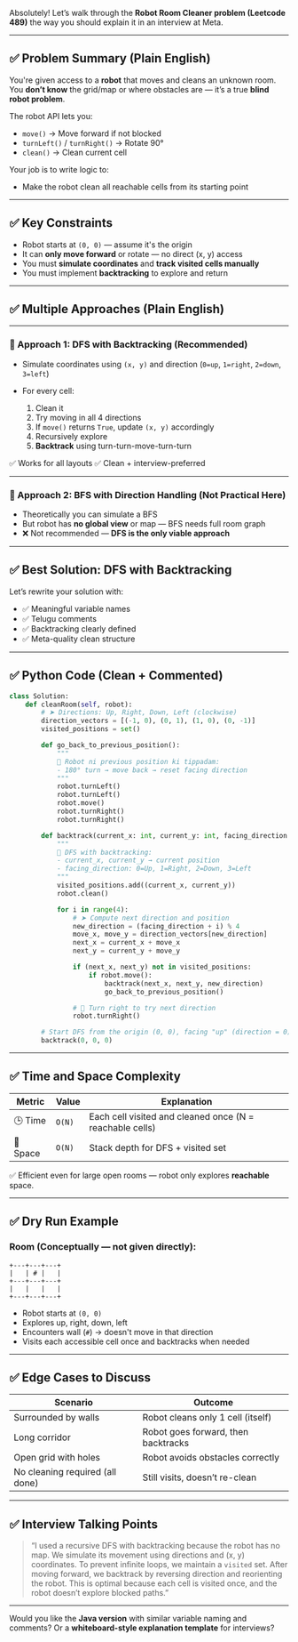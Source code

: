 Absolutely! Let’s walk through the **Robot Room Cleaner problem (Leetcode 489)** the way you should explain it in an interview at Meta.

---

## ✅ Problem Summary (Plain English)

You're given access to a **robot** that moves and cleans an unknown room.
You **don’t know** the grid/map or where obstacles are — it’s a true **blind robot problem**.

The robot API lets you:

* `move()` → Move forward if not blocked
* `turnLeft()` / `turnRight()` → Rotate 90°
* `clean()` → Clean current cell

Your job is to write logic to:

* Make the robot clean all reachable cells from its starting point

---

## ✅ Key Constraints

* Robot starts at `(0, 0)` — assume it's the origin
* It can **only move forward** or rotate — no direct (x, y) access
* You must **simulate coordinates** and **track visited cells manually**
* You must implement **backtracking** to explore and return

---

## ✅ Multiple Approaches (Plain English)

---

### 🔹 Approach 1: DFS with Backtracking (Recommended)

* Simulate coordinates using `(x, y)` and direction (`0=up`, `1=right`, `2=down`, `3=left`)
* For every cell:

  1. Clean it
  2. Try moving in all 4 directions
  3. If `move()` returns `True`, update `(x, y)` accordingly
  4. Recursively explore
  5. **Backtrack** using turn-turn-move-turn-turn

✅ Works for all layouts
✅ Clean + interview-preferred

---

### 🔹 Approach 2: BFS with Direction Handling (Not Practical Here)

* Theoretically you can simulate a BFS
* But robot has **no global view** or map — BFS needs full room graph
* ❌ Not recommended — **DFS is the only viable approach**

---

## ✅ Best Solution: DFS with Backtracking

Let’s rewrite your solution with:

* ✅ Meaningful variable names
* ✅ Telugu comments
* ✅ Backtracking clearly defined
* ✅ Meta-quality clean structure

---

## ✅ Python Code (Clean + Commented)

```python
class Solution:
    def cleanRoom(self, robot):
        # ➤ Directions: Up, Right, Down, Left (clockwise)
        direction_vectors = [(-1, 0), (0, 1), (1, 0), (0, -1)]
        visited_positions = set()

        def go_back_to_previous_position():
            """
            🔁 Robot ni previous position ki tippadam:
            - 180° turn → move back → reset facing direction
            """
            robot.turnLeft()
            robot.turnLeft()
            robot.move()
            robot.turnRight()
            robot.turnRight()

        def backtrack(current_x: int, current_y: int, facing_direction: int):
            """
            🧠 DFS with backtracking:
            - current_x, current_y → current position
            - facing_direction: 0=Up, 1=Right, 2=Down, 3=Left
            """
            visited_positions.add((current_x, current_y))
            robot.clean()

            for i in range(4):
                # ➤ Compute next direction and position
                new_direction = (facing_direction + i) % 4
                move_x, move_y = direction_vectors[new_direction]
                next_x = current_x + move_x
                next_y = current_y + move_y

                if (next_x, next_y) not in visited_positions:
                    if robot.move():
                        backtrack(next_x, next_y, new_direction)
                        go_back_to_previous_position()

                # 🔁 Turn right to try next direction
                robot.turnRight()

        # Start DFS from the origin (0, 0), facing "up" (direction = 0)
        backtrack(0, 0, 0)
```

---

## ✅ Time and Space Complexity

| Metric   | Value  | Explanation                                              |
| -------- | ------ | -------------------------------------------------------- |
| 🕒 Time  | `O(N)` | Each cell visited and cleaned once (N = reachable cells) |
| 🧠 Space | `O(N)` | Stack depth for DFS + visited set                        |

✅ Efficient even for large open rooms — robot only explores **reachable** space.

---

## ✅ Dry Run Example

### Room (Conceptually — not given directly):

```
+---+---+---+
|   | # |   |
+---+---+---+
|   |   |   |
+---+---+---+
```

* Robot starts at `(0, 0)`
* Explores up, right, down, left
* Encounters wall (`#`) → doesn't move in that direction
* Visits each accessible cell once and backtracks when needed

---

## ✅ Edge Cases to Discuss

| Scenario                        | Outcome                             |
| ------------------------------- | ----------------------------------- |
| Surrounded by walls             | Robot cleans only 1 cell (itself)   |
| Long corridor                   | Robot goes forward, then backtracks |
| Open grid with holes            | Robot avoids obstacles correctly    |
| No cleaning required (all done) | Still visits, doesn’t re-clean      |

---

## ✅ Interview Talking Points

> “I used a recursive DFS with backtracking because the robot has no map. We simulate its movement using directions and (x, y) coordinates. To prevent infinite loops, we maintain a `visited` set. After moving forward, we backtrack by reversing direction and reorienting the robot. This is optimal because each cell is visited once, and the robot doesn’t explore blocked paths.”

---

Would you like the **Java version** with similar variable naming and comments? Or a **whiteboard-style explanation template** for interviews?
